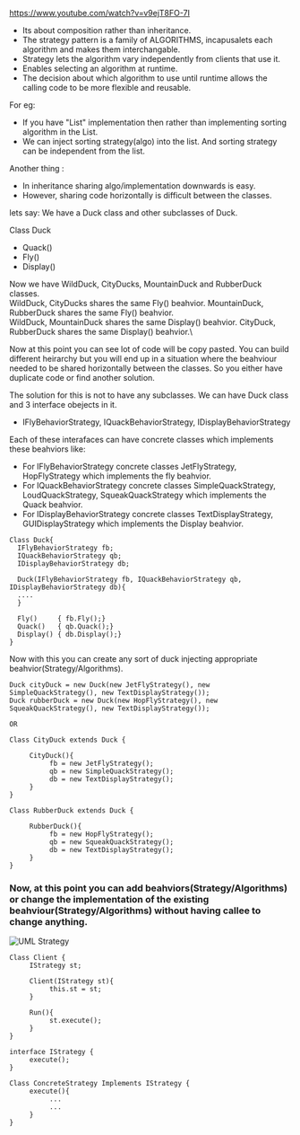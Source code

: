 https://www.youtube.com/watch?v=v9ejT8FO-7I

* Its about composition rather than inheritance. 
* The strategy pattern is a family of ALGORITHMS, incapusalets each algorithm and makes them interchangable. 
* Strategy lets the algorithm vary independently from clients that use it.
* Enables selecting an algorithm at runtime.
* The decision about which algorithm to use until runtime allows the calling code to be more flexible and reusable.

For eg:
* If you have "List" implementation then rather than implementing sorting algorithm in the List. 
* We can inject sorting strategy(algo) into the list. And sorting strategy can be independent from the list.

Another thing : 
* In inheritance sharing algo/implementation downwards is easy. 
* However, sharing code horizontally is difficult between the classes. 
     
lets say:  We have a Duck class and other subclasses of Duck. 

Class Duck
* Quack()
* Fly()
* Display()

Now we have WildDuck, CityDucks, MountainDuck and RubberDuck classes.\
WildDuck, CityDucks shares the same Fly() beahvior. MountainDuck, RubberDuck shares the same Fly() beahvior.\
WildDuck, MountainDuck shares the same Display() beahvior. CityDuck, RubberDuck shares the same Display() beahvior.\

Now at this point you can see lot of code will be copy pasted. You can build different heirarchy but you will end up in a situation where the beahviour needed to be 
shared horizontally between the classes. So you either have duplicate code or find another solution. 


The solution for this is not to have any subclasses. We can have Duck class and 3 interface obejects in it. 
* IFlyBehaviorStrategy, IQuackBehaviorStrategy, IDisplayBehaviorStrategy 

Each of these interafaces can have concrete classes which implements these beahviors like: 
* For IFlyBehaviorStrategy concrete classes JetFlyStrategy, HopFlyStrategy which implements the fly beahvior.
* For IQuackBehaviorStrategy concrete classes SimpleQuackStrategy, LoudQuackStrategy, SqueakQuackStrategy which implements the Quack beahvior.
* For IDisplayBehaviorStrategy concrete classes TextDisplayStrategy, GUIDisplayStrategy which implements the Display beahvior.



```
Class Duck{
  IFlyBehaviorStrategy fb;
  IQuackBehaviorStrategy qb;
  IDisplayBehaviorStrategy db;
  
  Duck(IFlyBehaviorStrategy fb, IQuackBehaviorStrategy qb, IDisplayBehaviorStrategy db){
  ....
  }
  
  Fly()     { fb.Fly();}
  Quack()   { qb.Quack();}
  Display() { db.Display();}
}
```

Now with this you can create any sort of duck injecting appropriate beahvior(Strategy/Algorithms).

```
Duck cityDuck = new Duck(new JetFlyStrategy(), new SimpleQuackStrategy(), new TextDisplayStrategy());
Duck rubberDuck = new Duck(new HopFlyStrategy(), new SqueakQuackStrategy(), new TextDisplayStrategy());

OR 

Class CityDuck extends Duck {
     
     CityDuck(){
          fb = new JetFlyStrategy();
          qb = new SimpleQuackStrategy();
          db = new TextDisplayStrategy();
     }
}

Class RubberDuck extends Duck {
     
     RubberDuck(){
          fb = new HopFlyStrategy();
          qb = new SqueakQuackStrategy();
          db = new TextDisplayStrategy();
     }
}

```

### Now, at this point you can add beahviors(Strategy/Algorithms) or change the implementation of the existing beahviour(Strategy/Algorithms) without having callee to change anything.



![UML Strategy](http://www.programmingwithwolfgang.com/wp-content/uploads/2018/01/Strategy.jpg)
```
Class Client {
     IStrategy st;
     
     Client(IStrategy st){
          this.st = st;
     }
     
     Run(){
          st.execute();
     }    
}
     
interface IStrategy {
     execute();
}

Class ConcreteStrategy Implements IStrategy {
     execute(){
          ...
          ...
     }
}
```

